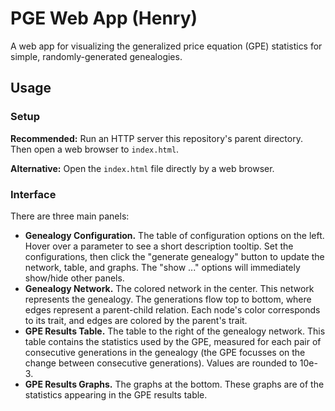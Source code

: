 # PGE Web App (Henry)

A web app for visualizing the generalized price equation (GPE) statistics for simple, randomly-generated genealogies.

## Usage

### Setup

**Recommended:** Run an HTTP server this repository's parent directory. Then open a web browser to `index.html`.

**Alternative:** Open the `index.html` file directly by a web browser.


### Interface

There are three main panels:

- **Genealogy Configuration.** The table of configuration options on the left. Hover over a parameter to see a short description tooltip. Set the configurations, then click the "generate genealogy" button to update the network, table, and graphs. The "show ..." options will immediately show/hide other panels.
- **Genealogy Network.** The colored network in the center. This network represents the genealogy. The generations flow top to bottom, where edges represent a parent-child relation. Each node's color corresponds to its trait, and edges are colored by the parent's trait.
- **GPE Results Table.** The table to the right of the genealogy network. This table contains the statistics used by the GPE, measured for each pair of consecutive generations in the genealogy (the GPE focusses on the change between consecutive generations). Values are rounded to 10e-3.
- **GPE Results Graphs.** The graphs at the bottom. These graphs are of the statistics appearing in the GPE results table.
